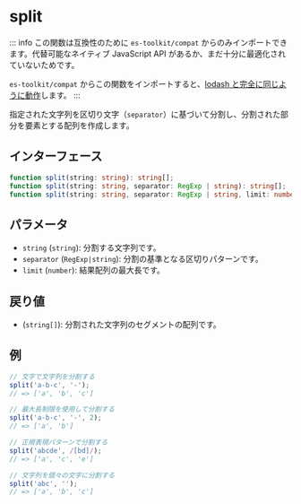# split

::: info
この関数は互換性のために `es-toolkit/compat` からのみインポートできます。代替可能なネイティブ JavaScript API があるか、まだ十分に最適化されていないためです。

`es-toolkit/compat` からこの関数をインポートすると、[lodash と完全に同じように動作](../../../compatibility.md)します。
:::

指定された文字列を区切り文字（`separator`）に基づいて分割し、分割された部分を要素とする配列を作成します。

## インターフェース

```typescript
function split(string: string): string[];
function split(string: string, separator: RegExp | string): string[];
function split(string: string, separator: RegExp | string, limit: number): string[];
```

## パラメータ

- `string` (`string`): 分割する文字列です。
- `separator` (`RegExp|string`): 分割の基準となる区切りパターンです。
- `limit` (`number`): 結果配列の最大長です。

## 戻り値

- (`string[]`): 分割された文字列のセグメントの配列です。

## 例

```js
// 文字で文字列を分割する
split('a-b-c', '-');
// => ['a', 'b', 'c']

// 最大長制限を使用して分割する
split('a-b-c', '-', 2);
// => ['a', 'b']

// 正規表現パターンで分割する
split('abcde', /[bd]/);
// => ['a', 'c', 'e']

// 文字列を個々の文字に分割する
split('abc', '');
// => ['a', 'b', 'c']
```
